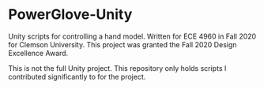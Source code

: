 # PowerGlove-Unity
Unity scripts for controlling a hand model. Written for ECE 4960 in Fall 2020 for Clemson University.
This project was granted the Fall 2020 Design Excellence Award.  

This is not the full Unity project. This repository only holds scripts I contributed significantly to for the project.
<vid src="https://www.youtube.com/watch?v=eyMGOPaCFok"></vid>

